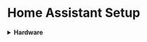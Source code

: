 # Home Assistant Setup

<details>
<summary>
<b>Hardware</b>
</summary>
<p><a href="https://www.intel.com/content/www/us/en/products/boards-kits/nuc/kits/nuc7i5bnh.html"</a></p>
</details>
